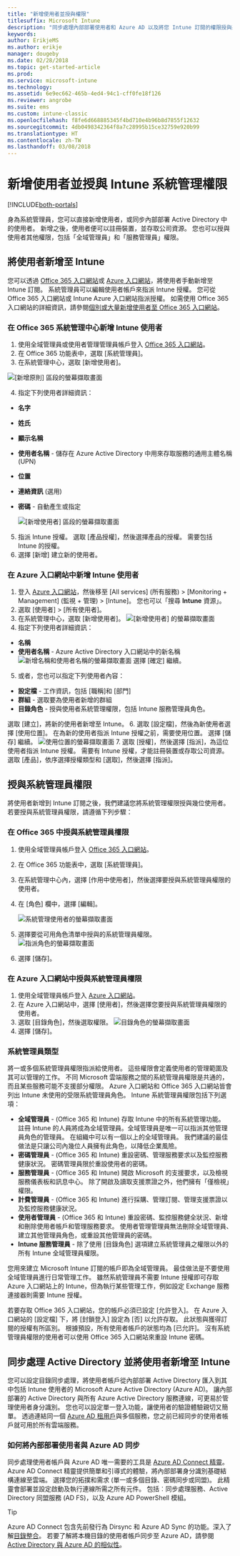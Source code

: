 ```yaml
---
title: "新增使用者並授與權限"
titlesuffix: Microsoft Intune
description: "同步處理內部部署使用者和 Azure AD 以及將您 Intune 訂閱的權限授與系統管理員。"
keywords: 
author: ErikjeMS
ms.author: erikje
manager: dougeby
ms.date: 02/28/2018
ms.topic: get-started-article
ms.prod: 
ms.service: microsoft-intune
ms.technology: 
ms.assetid: 6e9ec662-465b-4ed4-94c1-cff0fe18f126
ms.reviewer: angrobe
ms.suite: ems
ms.custom: intune-classic
ms.openlocfilehash: f8fe6d668885345f4bd710e4b96b8d7855f12632
ms.sourcegitcommit: 4db0498342364f8a7c28995b15ce32759e920b99
ms.translationtype: HT
ms.contentlocale: zh-TW
ms.lasthandoff: 03/08/2018
---
```

# <a name="add-users-and-grant-administrative-permission-to-intune"></a>新增使用者並授與 Intune 系統管理權限

[!INCLUDE[both-portals](./includes/note-for-both-portals.md)]

身為系統管理員，您可以直接新增使用者，或同步內部部署 Active Directory 中的使用者。 新增之後，使用者便可以註冊裝置，並存取公司資源。 您也可以授與使用者其他權限，包括「全域管理員」和「服務管理員」權限。

## <a name="add-users-to-intune"></a>將使用者新增至 Intune
您可以透過 [Office 365 入口網站](https://www.office.com/signin)或 [Azure 入口網站](https://portal.azure.com/#blade/Microsoft_Intune_DeviceSettings/ExtensionLandingBlade/overview)，將使用者手動新增至 Intune 訂閱。 系統管理員可以編輯使用者帳戶來指派 Intune 授權。 您可從 Office 365 入口網站或 Intune Azure 入口網站指派授權。 如需使用 Office 365 入口網站的詳細資訊，請參閱[個別或大量新增使用者至 Office 365 入口網站](https://support.office.com/article/Add-users-individually-or-in-bulk-to-Office-365-Admin-Help-1970f7d6-03b5-442f-b385-5880b9c256ec)。

### <a name="add-intune-users-in-the-office-365-admin-center"></a>在 Office 365 系統管理中心新增 Intune 使用者
1. 使用全域管理員或使用者管理管理員帳戶登入 [Office 365 入口網站](https://www.office.com/signin)。
2. 在 Office 365 功能表中，選取 [系統管理員]。
3. 在系統管理中心，選取 [新增使用者]。

  ![[新增原則] 區段的螢幕擷取畫面](media/office-add-user.png)

4. 指定下列使用者詳細資訊：
  - **名字**
  - **姓氏**
  - **顯示名稱**
  - **使用者名稱** - 儲存在 Azure Active Directory 中用來存取服務的通用主體名稱 (UPN)
  - **位置**
  - **連絡資訊** (選用)
  - **密碼** - 自動產生或指定

     ![[新增使用者] 區段的螢幕擷取畫面](media/office-add-user-details.png)

5. 指派 Intune 授權。 選取 [產品授權]，然後選擇產品的授權。 需要包括 Intune 的授權。
6. 選擇 [新增] 建立新的使用者。

### <a name="add-intune-users-in-the-azure-portal"></a>在 Azure 入口網站中新增 Intune 使用者
1. 登入 [Azure 入口網站](https://portal.azure.com)，然後移至 [All services] (所有服務) > [Monitoring + Management] (監視 + 管理) > [Intune]。 您也可以「搜尋 **Intune** 資源」。
2. 選取 [使用者] > [所有使用者]。
3. 在系統管理中心，選取 [新增使用者]。
  ![[新增使用者] 的螢幕擷取畫面](media/intune-add-user.png)
4. 指定下列使用者詳細資訊：
  - **名稱**
  - **使用者名稱** - Azure Active Directory 入口網站中的新名稱 ![新增名稱和使用者名稱的螢幕擷取畫面](media/intune-add-user-info.png) 選擇 [確定] 繼續。
5. 或者，您也可以指定下列使用者內容：
  - **設定檔** - 工作資訊，包括 [職稱]和 [部門]
  -  **群組** - 選取要為使用者新增的群組
  - **目錄角色** - 授與使用者系統管理權限，包括 Intune 服務管理員角色。

  選取 [建立]，將新的使用者新增至 Intune。
6. 選取 [設定檔]，然後為新使用者選擇 [使用位置]。 在為新的使用者指派 Intune 授權之前，需要使用位置。 選擇 [儲存] 繼續。
    ![使用位置的螢幕擷取畫面](media/intune-add-user-loc.png)
7. 選取 [授權]，然後選擇 [指派]，為這位使用者指派 Intune 授權。 需要有 Intune 授權，才能註冊裝置或存取公司資源。 選取 [產品]，依序選擇授權類型和 [選取]，然後選擇 [指派]。

## <a name="grant-admin-permissions"></a>授與系統管理員權限

將使用者新增到 Intune 訂閱之後，我們建議您將系統管理權限授與幾位使用者。  若要授與系統管理員權限，請遵循下列步驟：

### <a name="give-admin-permissions-in-office-365"></a>在 Office 365 中授與系統管理員權限
1. 使用全域管理員帳戶登入 [Office 365 入口網站](https://www.office.com/signin)。
2. 在 Office 365 功能表中，選取 [系統管理員]。
3. 在系統管理中心內，選擇 [作用中使用者]，然後選擇要授與系統管理員權限的使用者。

4. 在 [角色] 欄中，選擇 [編輯]。

    ![系統管理使用者的螢幕擷取畫面](./media/office-assign-roles-open.png)

5. 選擇要從可用角色清單中授與的系統管理員權限。
![指派角色的螢幕擷取畫面](./media/office-assign-roles.png)
6. 選擇 [儲存]。

### <a name="give-admin-permissions-in-the-azure-portal"></a>在 Azure 入口網站中授與系統管理員權限
1. 使用全域管理員帳戶登入 [Azure 入口網站](https://www.office.com/signin)。
2. 在 Azure 入口網站中，選擇 [使用者]，然後選擇您要授與系統管理員權限的使用者。
3. 選取 [目錄角色]，然後選取權限。
  ![目錄角色的螢幕擷取畫面](./media/add-intune-directory-role.png)
4. 選擇 [儲存]。

### <a name="types-of-administrators"></a>系統管理員類型

將一或多個系統管理員權限指派給使用者。 這些權限會定義使用者的管理範圍及其可以管理的工作。 不同 Microsoft 雲端服務之間的系統管理員權限是共通的，而且某些服務可能不支援部分權限。 Azure 入口網站和 Office 365 入口網站皆會列出 Intune 未使用的受限系統管理員角色。 Intune 系統管理員權限包括下列選項：

- **全域管理員** - (Office 365 和 Intune) 存取 Intune 中的所有系統管理功能。 註冊 Intune 的人員將成為全域管理員。全域管理員是唯一可以指派其他管理員角色的管理員。 在組織中可以有一個以上的全域管理員。 我們建議的最佳做法是只讓公司內幾位人員擁有此角色，以降低企業風險。
- **密碼管理員** - (Office 365 和 Intune) 重設密碼、管理服務要求以及監控服務健康狀況。 密碼管理員限於重設使用者的密碼。
- **服務管理員** - (Office 365 和 Intune) 開啟 Microsoft 的支援要求，以及檢視服務儀表板和訊息中心。 除了開啟及讀取支援票證之外，他們擁有「僅檢視」權限。
- **計費管理員** - (Office 365 和 Intune) 進行採購、管理訂閱、管理支援票證以及監控服務健康狀況。
- **使用者管理員** - (Office 365 和 Intune) 重設密碼、監控服務健全狀況、新增和刪除使用者帳戶和管理服務要求。 使用者管理管理員無法刪除全域管理員、建立其他管理員角色，或重設其他管理員的密碼。
- **Intune 服務管理員** - 除了使用 [目錄角色] 選項建立系統管理員之權限以外的所有 Intune 全域管理員權限。

您用來建立 Microsoft Intune 訂閱的帳戶即為全域管理員。 最佳做法是不要使用全域管理員進行日常管理工作。 雖然系統管理員不需要 Intune 授權即可存取 Azure 入口網站上的 Intune，但為執行某些管理工作，例如設定 Exchange 服務連接器則需要 Intune 授權。

若要存取 Office 365 入口網站，您的帳戶必須已設定 [允許登入]。 在 Azure 入口網站的 [設定檔] 下，將 [封鎖登入] 設定為 [否] 以允許存取。 此狀態與獲得訂閱的授權有所區別。 根據預設，所有使用者帳戶的狀態均為 [已允許]。 沒有系統管理員權限的使用者可以使用 Office 365 入口網站來重設 Intune 密碼。

## <a name="sync-active-directory-and-add-users-to-intune"></a>同步處理 Active Directory 並將使用者新增至 Intune
您可以設定目錄同步處理，將使用者帳戶從內部部署 Active Directory 匯入到其中包括 Intune 使用者的 Microsoft Azure Active Directory (Azure AD)。 讓內部部署的 Active Directory 與所有 Azure Active Directory 服務連線，可更易於管理使用者身分識別。 您也可以設定單一登入功能，讓使用者的驗證體驗親切又簡單。 透過連結同一個 [Azure AD 租用戶](https://azure.microsoft.com/documentation/articles/active-directory-aadconnect/)與多個服務，您之前已經同步的使用者帳戶就可用於所有雲端服務。

### <a name="how-to-sync-on-premises-users-with-azure-ad"></a>如何將內部部署使用者與 Azure AD 同步
同步處理使用者帳戶與 Azure AD 唯一需要的工具是 [Azure AD Connect 精靈](https://www.microsoft.com/download/details.aspx?id=47594)。 Azure AD Connect 精靈提供簡單和引導式的體驗，將內部部署身分識別基礎結構連線至雲端。  選擇您的拓撲和需求 (單一或多個目錄、密碼同步或同盟)。 此精靈會部署並設定啟動及執行連線所需之所有元件。 包括︰同步處理服務、Active Directory 同盟服務 (AD FS)，以及 Azure AD PowerShell 模組。

> [!TIP]
> Azure AD Connect 包含先前發行為 Dirsync 和 Azure AD Sync 的功能。深入了解[目錄整合](http://technet.microsoft.com/library/jj573653.aspx)。 若要了解將本機目錄的使用者帳戶同步至 Azure AD，請參閱 [Active Directory 與 Azure AD 的相似性](http://technet.microsoft.com/library/dn518177.aspx)。
